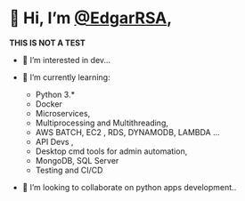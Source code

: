 # 👋 Hi, I’m [@EdgarRSA](linkedin.com/in/edgarrosalesrsa), 

**THIS IS NOT A TEST** 

- 👀 I’m interested in dev...

- 🌱 I’m currently learning:

  - Python 3.*
  - Docker
  - Microservices,
  - Multiprocessing and Multithreading,
  - AWS BATCH, EC2 , RDS, DYNAMODB, LAMBDA ...
  - API Devs , 
  - Desktop cmd tools for admin automation,
  - MongoDB, SQL Server
  - Testing and CI/CD

- 💞️ I’m looking to collaborate on python apps development..

